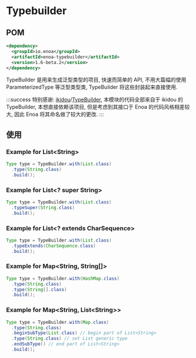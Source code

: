 

# Typebuilder

## POM

```xml
<dependency>
  <groupId>io.enoa</groupId>
  <artifactId>enoa-typebuilder</artifactId>
  <version>1.6-beta.2</version>
</dependency>
```

TypeBuilder 是用来生成泛型类型的项目, 快速而简单的 API, 不用大篇幅的使用 ParameterizedType 等泛型类型类, TypeBuilder 将这些封装起来直接使用.

:::success
特别感谢: [ikidou](https://github.com/ikidou)/[TypeBuilder](https://github.com/ikidou/TypeBuilder), 本模块的代码全部来自于 ikidou 的 TypeBuilder, 本想直接依赖该项目, 但是考虑到其接口于 Enoa 的代码风格相差较大, 因此 Enoa 将其命名做了较大的更改.
:::

## 使用


### Example for List&lt;String&gt;
```java
Type type = TypeBuilder.with(List.class)
  .type(String.class)
  .build();
```

### Example for List&lt;? super String&gt;
```java
Type type = TypeBuilder.with(List.class)
  .typeSuper(String.class)
  .build();
```

### Example for List&lt;? extends CharSequence&gt;
```java
Type type = TypeBuilder.with(List.class)
  .typeExtends(CharSequence.class)
  .build();
```

### Example for Map&lt;String, String\[]&gt;
```java
Type type = TypeBuilder.with(HashMap.class)
  .type(String.class)
  .type(String[].class)
  .build();
```

### Example for Map&lt;String, List&lt;String&gt;&gt;
```java
Type type = TypeBuilder.with(Map.class)
  .type(String.class)
  .beginSubType(List.class) // begin part of List<String>
  .type(String.class) // set List generic type
  .endSubType() // end part of List<String>
  .build();
```


